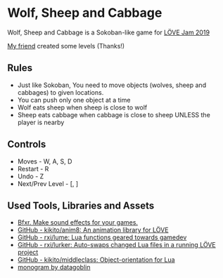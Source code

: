 # Wolf, Sheep and Cabbage

Wolf, Sheep and Cabbage is a Sokoban-like game for [LÖVE Jam 2019](https://itch.io/jam/love2d-jam-2019)


[My friend](https://discordapp.com/users/143727007430082560) created some levels (Thanks!)

## Rules
- Just like Sokoban, You need to move objects (wolves, sheep and cabbages) to given locations.
- You can push only one object at a time
- Wolf eats sheep when sheep is close to wolf
- Sheep eats cabbage when cabbage is close to sheep UNLESS the player is nearby

## Controls
- Moves - W, A, S, D
- Restart - R
- Undo - Z
- Next/Prev Level - [, ]

## Used Tools, Libraries and Assets
- [Bfxr. Make sound effects for your games.](https://www.bfxr.net)
- [GitHub - kikito/anim8: An animation library for LÖVE](https://github.com/kikito/anim8)
- [GitHub - rxi/lume: Lua functions geared towards gamedev](https://github.com/rxi/lume)
- [GitHub - rxi/lurker: Auto-swaps changed Lua files in a running LÖVE project](https://github.com/rxi/lurker)
- [GitHub - kikito/middleclass: Object-orientation for Lua](https://github.com/kikito/middleclass)
- [monogram by datagoblin](https://datagoblin.itch.io/monogram)
